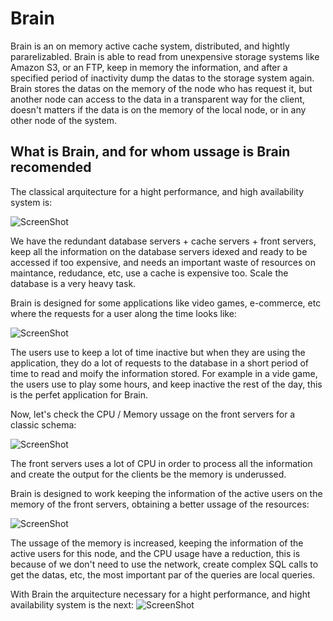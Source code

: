 # Brain
Brain is an on memory active cache system, distributed, and hightly pararelizabled. Brain is able to read from unexpensive storage systems like Amazon S3, or an FTP, keep in memory the information, and after a specified period of inactivity dump the datas to the storage system again.
Brain stores the datas on the memory of the node who has request it, but another node can access to the data in a transparent way for the client, doesn't matters if the data is on the memory of the local node, or in any other node of the system.

## What is Brain, and for whom ussage is Brain recomended

The classical arquitecture for a hight performance, and high availability system is:

![ScreenShot](https://raw.github.com/alonsovidales/Brain2/master/doc/imgs/classic_deployment_schema.png)

We have the redundant database servers + cache servers + front servers, keep all the information on the database servers idexed and ready to be accessed if too expensive, and needs an important waste of resources on maintance, redudance, etc, use a cache is expensive too. Scale the database is a very heavy task.

Brain is designed for some applications like video games, e-commerce, etc where the requests for a user along the time looks like:

![ScreenShot](https://raw.github.com/alonsovidales/Brain2/master/doc/imgs/requests_time.png)

The users use to keep a lot of time inactive but when they are using the application, they do a lot of requests to the database in a short period of time to read and moify the information stored. For example in a vide game, the users use to play some hours, and keep inactive the rest of the day, this is the perfet application for Brain.

Now, let's check the CPU / Memory ussage on the front servers for a classic schema:

![ScreenShot](https://raw.github.com/alonsovidales/Brain2/master/doc/imgs/front_servers_memory_cpu.png)

The front servers uses a lot of CPU in order to process all the information and create the output for the clients be the memory is underussed.

Brain is designed to work keeping the information of the active users on the memory of the front servers, obtaining a better ussage of the resources:

![ScreenShot](https://raw.github.com/alonsovidales/Brain2/master/doc/imgs/front_servers_memory_cpu_with_brain.png)

The ussage of the memory is increased, keeping the information of the active users for this node, and the CPU usage have a reduction, this is because of we don't need to use the network, create complex SQL calls to get the datas, etc, the most important par of the queries are local queries.

With Brain the arquitecture necessary for a hight performance, and hight availability system is the next:
![ScreenShot](https://raw.github.com/alonsovidales/Brain2/master/doc/imgs/brain_deployment.png)


